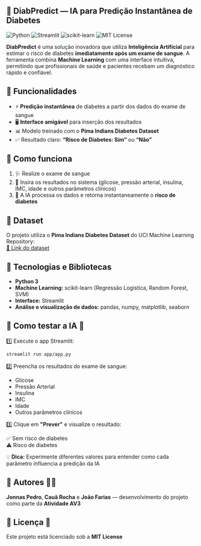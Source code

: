 ## 💉 DiabPredict — IA para Predição Instantânea de Diabetes

![Python](https://img.shields.io/badge/Python-3.x-blue) ![Streamlit](https://img.shields.io/badge/Streamlit-v1.30-orange) ![scikit-learn](https://img.shields.io/badge/scikit--learn-1.2-green) ![MIT License](https://img.shields.io/badge/License-MIT-brightgreen)

**DiabPredict** é uma solução inovadora que utiliza **Inteligência Artificial** para estimar o risco de diabetes **imediatamente após um exame de sangue**. A ferramenta combina **Machine Learning** com uma interface intuitiva, permitindo que profissionais de saúde e pacientes recebam um diagnóstico rápido e confiável.

## 🔹 Funcionalidades

- ⚡ **Predição instantânea** de diabetes a partir dos dados do exame de sangue  
- 🖥️ **Interface amigável** para inserção dos resultados  
- 📊 Modelo treinado com o **Pima Indians Diabetes Dataset**  
- ✅ Resultado claro: **“Risco de Diabetes: Sim”** ou **“Não”**


## 🔹 Como funciona

1. 🩺 Realize o exame de sangue  
2. 📝 Insira os resultados no sistema (glicose, pressão arterial, insulina, IMC, idade e outros parâmetros clínicos)  
3. 🤖 A IA processa os dados e retorna instantaneamente o **risco de diabetes**


## 🔹 Dataset

O projeto utiliza o **Pima Indians Diabetes Dataset** do UCI Machine Learning Repository:  
[📄 Link do dataset](https://www.kaggle.com/datasets/uciml/pima-indians-diabetes-database)


## 🔹 Tecnologias e Bibliotecas

- **Python 3**  
- **Machine Learning:** scikit-learn (Regressão Logística, Random Forest, SVM)  
- **Interface:** Streamlit  
- **Análise e visualização de dados:** pandas, numpy, matplotlib, seaborn  


## 🔹 Como testar a IA 🚀

1️⃣ Execute o app Streamlit:  

```bash
streamlit run app/app.py
```
2️⃣ Preencha os resultados do exame de sangue:  

- Glicose  
- Pressão Arterial  
- Insulina  
- IMC  
- Idade  
- Outros parâmetros clínicos

3️⃣ Clique em **"Prever"** e visualize o resultado:  

✅ Sem risco de diabetes  
⚠️ Risco de diabetes

💡 **Dica:** Experimente diferentes valores para entender como cada parâmetro influencia a predição da IA


## 🔹 Autores 👨‍💻

**Jonnas Pedro**, **Cauã Rocha** e **João Farias** — desenvolvimento do projeto como parte da **Atividade AV3**


## 🔹 Licença 📜

Este projeto está licenciado sob a **MIT License**
